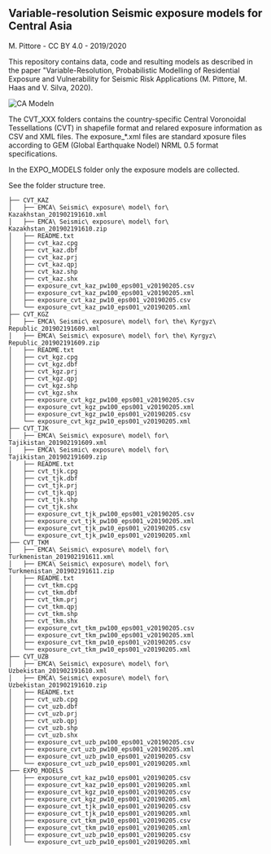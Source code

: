 ## Variable-resolution Seismic exposure models for Central Asia

M. Pittore - CC BY 4.0 - 2019/2020

This repository contains data, code and resulting models as described in the paper "Variable-Resolution, Probabilistic Modelling of Residential Exposure and Vulnerability for Seismic Risk Applications
(M. Pittore, M. Haas and V. Silva, 2020).

![CA Modeln](docs/images/ca_model_v2_bdg_dens.png)

The CVT_XXX folders contains the country-specific Central Voronoidal Tessellations (CVT) in shapefile format and relared exposure information as CSV and XML files. 
The exposure_*.xml files are standard xposure files according to GEM (Global Earthquake Nodel) NRML 0.5 format specifications.

In the EXPO_MODELS folder only the exposure models are collected. 

See the folder structure tree.

```
├── CVT_KAZ
│   ├── EMCA\ Seismic\ exposure\ model\ for\ Kazakhstan_201902191610.xml
│   ├── EMCA\ Seismic\ exposure\ model\ for\ Kazakhstan_201902191610.zip
│   ├── README.txt
│   ├── cvt_kaz.cpg
│   ├── cvt_kaz.dbf
│   ├── cvt_kaz.prj
│   ├── cvt_kaz.qpj
│   ├── cvt_kaz.shp
│   ├── cvt_kaz.shx
│   ├── exposure_cvt_kaz_pw100_eps001_v20190205.csv
│   ├── exposure_cvt_kaz_pw100_eps001_v20190205.xml
│   ├── exposure_cvt_kaz_pw10_eps001_v20190205.csv
│   └── exposure_cvt_kaz_pw10_eps001_v20190205.xml
├── CVT_KGZ
│   ├── EMCA\ Seismic\ exposure\ model\ for\ the\ Kyrgyz\ Republic_201902191609.xml
│   ├── EMCA\ Seismic\ exposure\ model\ for\ the\ Kyrgyz\ Republic_201902191609.zip
│   ├── README.txt
│   ├── cvt_kgz.cpg
│   ├── cvt_kgz.dbf
│   ├── cvt_kgz.prj
│   ├── cvt_kgz.qpj
│   ├── cvt_kgz.shp
│   ├── cvt_kgz.shx
│   ├── exposure_cvt_kgz_pw100_eps001_v20190205.csv
│   ├── exposure_cvt_kgz_pw100_eps001_v20190205.xml
│   ├── exposure_cvt_kgz_pw10_eps001_v20190205.csv
│   └── exposure_cvt_kgz_pw10_eps001_v20190205.xml
├── CVT_TJK
│   ├── EMCA\ Seismic\ exposure\ model\ for\ Tajikistan_201902191609.xml
│   ├── EMCA\ Seismic\ exposure\ model\ for\ Tajikistan_201902191609.zip
│   ├── README.txt
│   ├── cvt_tjk.cpg
│   ├── cvt_tjk.dbf
│   ├── cvt_tjk.prj
│   ├── cvt_tjk.qpj
│   ├── cvt_tjk.shp
│   ├── cvt_tjk.shx
│   ├── exposure_cvt_tjk_pw100_eps001_v20190205.csv
│   ├── exposure_cvt_tjk_pw100_eps001_v20190205.xml
│   ├── exposure_cvt_tjk_pw10_eps001_v20190205.csv
│   └── exposure_cvt_tjk_pw10_eps001_v20190205.xml
├── CVT_TKM
│   ├── EMCA\ Seismic\ exposure\ model\ for\ Turkmenistan_201902191611.xml
│   ├── EMCA\ Seismic\ exposure\ model\ for\ Turkmenistan_201902191611.zip
│   ├── README.txt
│   ├── cvt_tkm.cpg
│   ├── cvt_tkm.dbf
│   ├── cvt_tkm.prj
│   ├── cvt_tkm.qpj
│   ├── cvt_tkm.shp
│   ├── cvt_tkm.shx
│   ├── exposure_cvt_tkm_pw100_eps001_v20190205.csv
│   ├── exposure_cvt_tkm_pw100_eps001_v20190205.xml
│   ├── exposure_cvt_tkm_pw10_eps001_v20190205.csv
│   └── exposure_cvt_tkm_pw10_eps001_v20190205.xml
├── CVT_UZB
│   ├── EMCA\ Seismic\ exposure\ model\ for\ Uzbekistan_201902191610.xml
│   ├── EMCA\ Seismic\ exposure\ model\ for\ Uzbekistan_201902191610.zip
│   ├── README.txt
│   ├── cvt_uzb.cpg
│   ├── cvt_uzb.dbf
│   ├── cvt_uzb.prj
│   ├── cvt_uzb.qpj
│   ├── cvt_uzb.shp
│   ├── cvt_uzb.shx
│   ├── exposure_cvt_uzb_pw100_eps001_v20190205.csv
│   ├── exposure_cvt_uzb_pw100_eps001_v20190205.xml
│   ├── exposure_cvt_uzb_pw10_eps001_v20190205.csv
│   └── exposure_cvt_uzb_pw10_eps001_v20190205.xml
├── EXPO_MODELS
│   ├── exposure_cvt_kaz_pw10_eps001_v20190205.csv
│   ├── exposure_cvt_kaz_pw10_eps001_v20190205.xml
│   ├── exposure_cvt_kgz_pw10_eps001_v20190205.csv
│   ├── exposure_cvt_kgz_pw10_eps001_v20190205.xml
│   ├── exposure_cvt_tjk_pw10_eps001_v20190205.csv
│   ├── exposure_cvt_tjk_pw10_eps001_v20190205.xml
│   ├── exposure_cvt_tkm_pw10_eps001_v20190205.csv
│   ├── exposure_cvt_tkm_pw10_eps001_v20190205.xml
│   ├── exposure_cvt_uzb_pw10_eps001_v20190205.csv
│   └── exposure_cvt_uzb_pw10_eps001_v20190205.xml

